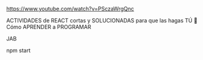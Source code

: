https://www.youtube.com/watch?v=PSczaWrgQnc

 ACTIVIDADES de REACT cortas y SOLUCIONADAS para que las hagas TÚ 💪 Cómo APRENDER a PROGRAMAR

 JAB

 npm start